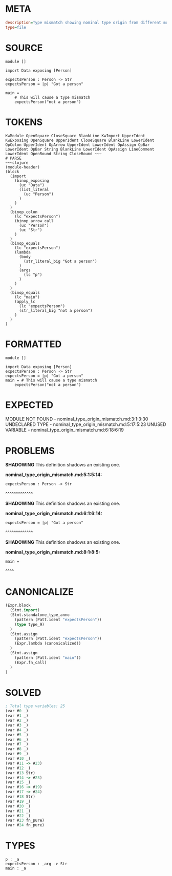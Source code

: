 # META
~~~ini
description=Type mismatch showing nominal type origin from different module
type=file
~~~
# SOURCE
~~~roc
module []

import Data exposing [Person]

expectsPerson : Person -> Str
expectsPerson = |p| "Got a person"

main =
    # This will cause a type mismatch
    expectsPerson("not a person")
~~~
# TOKENS
~~~text
KwModule OpenSquare CloseSquare BlankLine KwImport UpperIdent KwExposing OpenSquare UpperIdent CloseSquare BlankLine LowerIdent OpColon UpperIdent OpArrow UpperIdent LowerIdent OpAssign OpBar LowerIdent OpBar String BlankLine LowerIdent OpAssign LineComment LowerIdent OpenRound String CloseRound ~~~
# PARSE
~~~clojure
(module-header)
(block
  (import
    (binop_exposing
      (uc "Data")
      (list_literal
        (uc "Person")
      )
    )
  )
  (binop_colon
    (lc "expectsPerson")
    (binop_arrow_call
      (uc "Person")
      (uc "Str")
    )
  )
  (binop_equals
    (lc "expectsPerson")
    (lambda
      (body
        (str_literal_big "Got a person")
      )
      (args
        (lc "p")
      )
    )
  )
  (binop_equals
    (lc "main")
    (apply_lc
      (lc "expectsPerson")
      (str_literal_big "not a person")
    )
  )
)
~~~
# FORMATTED
~~~roc
module []

import Data exposing [Person]
expectsPerson : Person -> Str
expectsPerson = |p| "Got a person"
main = # This will cause a type mismatch
	expectsPerson("not a person")
~~~
# EXPECTED
MODULE NOT FOUND - nominal_type_origin_mismatch.md:3:1:3:30
UNDECLARED TYPE - nominal_type_origin_mismatch.md:5:17:5:23
UNUSED VARIABLE - nominal_type_origin_mismatch.md:6:18:6:19
# PROBLEMS
**SHADOWING**
This definition shadows an existing one.

**nominal_type_origin_mismatch.md:5:1:5:14:**
```roc
expectsPerson : Person -> Str
```
^^^^^^^^^^^^^


**SHADOWING**
This definition shadows an existing one.

**nominal_type_origin_mismatch.md:6:1:6:14:**
```roc
expectsPerson = |p| "Got a person"
```
^^^^^^^^^^^^^


**SHADOWING**
This definition shadows an existing one.

**nominal_type_origin_mismatch.md:8:1:8:5:**
```roc
main =
```
^^^^


# CANONICALIZE
~~~clojure
(Expr.block
  (Stmt.import)
  (Stmt.standalone_type_anno
    (pattern (Patt.ident "expectsPerson"))
    (type type_9)
  )
  (Stmt.assign
    (pattern (Patt.ident "expectsPerson"))
    (Expr.lambda (canonicalized))
  )
  (Stmt.assign
    (pattern (Patt.ident "main"))
    (Expr.fn_call)
  )
)
~~~
# SOLVED
~~~clojure
; Total type variables: 25
(var #0 _)
(var #1 _)
(var #2 _)
(var #3 _)
(var #4 _)
(var #5 _)
(var #6 _)
(var #7 _)
(var #8 _)
(var #9 _)
(var #10 _)
(var #11 -> #23)
(var #12 _)
(var #13 Str)
(var #14 -> #23)
(var #15 _)
(var #16 -> #19)
(var #17 -> #24)
(var #18 Str)
(var #19 _)
(var #20 _)
(var #21 _)
(var #22 _)
(var #23 fn_pure)
(var #24 fn_pure)
~~~
# TYPES
~~~roc
p : _a
expectsPerson : _arg -> Str
main : _a
~~~
